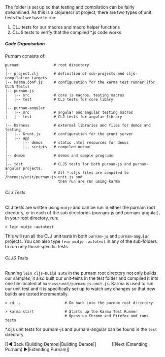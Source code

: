 The folder is set up so that testing and compilation can be fairly streamlined. As this is a clojurescript project, there are two types of unit tests that we have to run:

   1. CLJ tests for our macros and macro helper functions
   2. CLJS tests to verify that the compiled *.js code works

##### Code Organisation

Purnam consists of:

    purnam                # root directory
    |
    |-- project.clj       # definition of sub-projects and cljs-compilation targets
    |-- karma.conf.js     # configuration for the karma test runner (for CLJS Tests)
    |-- purnam-js         
    |   |-- src           # core js macros, testing macros
    |   |-- test          # CLJ tests for core libary 
    |
    |-- purnam-angular     
    |   |-- src           # angular and angular testing macros
    |   |-- test          # CLJ tests for angular library
    
    |-- harness           # external libraries and files for demos and testing
    |   |-- Grunt.js      # configuration for the grunt server
    |   |-- app
    |       |-- demos     # static .html resources for demos
    |       |-- scripts   # compiled output
    |
    |-- demos             # demos and sample programs
    |
    |-- test              # CLJS tests for both purnam-js and purnam-angular projects.
    |                     # All *.cljs files are compiled to /harness/unit/purnam-js-unit.js and
                            then run are run using karma 

######  CLJ Tests
CLJ tests are written using `midje` and can be run in either the purnam root directory, or in each of the sub directories (purnam-js and purnam-angular). In your root directory, run:

    > lein midje :autotest

This will run all the CLJ unit tests in both `purnam-js` and `purnam-angular` projects. You can also type `lein midje :autotest` in any of the sub-folders to run only those specific tests

###### CLJS Tests

Running `lein cljs-build auto` in the purnam root directory not only builds our samples, it also built our unit-tests in the test folder and compiled it into one file located at `harness/unit/purnam-js-unit.js`. Karma is used to run our unit test and it is specifically set up to watch any changes so that new builds are tested incrementally.
  
    > cd ..                    # Go back into the purnam root directory

    > karma start              # Starts up the Karma Test Runner
                               # Opens up Chrome and Firefox and runs tests 

*.cljs unit tests for purnam-js and purnam-angular can be found in the `test` directory


[[◄ Back (Building Demos)|Building Demos]] `      ` [[Next (Extending Purnam) ►|Extending Purnam]]